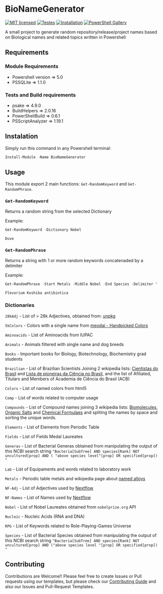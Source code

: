 # BioNameGenerator

[![MIT licensed](https://img.shields.io/badge/license-MIT-blue.svg)](https://raw.githubusercontent.com/Mxrcon/BioNameGenerator/main/LICENSE)
[![Testes](https://github.com/Mxrcon/BioNameGenerator/actions/workflows/tests.yaml/badge.svg)](https://github.com/Mxrcon/BioNameGenerator/actions/workflows/tests.yaml)
[![Installation](https://github.com/Mxrcon/BioNameGenerator/actions/workflows/test_installation.yml/badge.svg)](https://github.com/Mxrcon/BioNameGenerator/actions/workflows/test_installation.yml)
[![PowerShell Gallery](https://img.shields.io/powershellgallery/dt/bionamegenerator.svg?label=PowerShell&colorB=085298&logo=powershell&logoColor=white)](https://www.powershellgallery.com/packages/BioNameGenerator)


A small project to generate random repository/release/project names based on Biological names and related topics written in Powershell

## Requirements
### Module Requirements
  - Powershell version => 5.0
  - PSSQLite => 1.1.0

### Tests and Build requirements
  - psake => 4.9.0
  - BuildHelpers => 2.0.16
  - PowerShellBuild => 0.6.1
  - PSScriptAnalyzer => 1.19.1

## Instalation
Simply run this command in any Powershell terminal:

```powershell
Install-Module -Name BioNameGenerator
```

## Usage

This module export 2 main functions: `Get-RandomKeyword` and `Get-RandomPhrase`.

### `Get-RandomKeyword`
Returns a random string from the selected Dictionary

Example:
```powershell
Get-RandomKeyword -Dictionary Nobel

Duve
```


### `Get-RandomPhrase`
Returns a string with 1 or more random keywords concatenaded by a delimiter

Example:
```powershell
Get-RandomPhrase -Start Metals -Middle Nobel -End Species -Delimiter " "

Flevorium Koshiba antibiotica
```

### Dictionaries

`28kAdj` - List of > 28k Adjectives, obtained from: [unpkg](https://unpkg.com/browse/rnd@1.0.9/data/adjectives/28K%20adjectives.txt)

`5kColors` - Colors with a single name from [meodai - Handpicked Colors](https://github.com/meodai/color-names)

`Aminoacids` - List of Aminoacids from IUPAC

`Animals` - Animals filtered with single name and dog breeds

`Books` - Important books for Biology, Biotechnology, Biochemistry grad students

`Brazilian` - List of Brazilian Scientists Joining 2 wikipedia lists: [Cientistas do Brasil](https://pt.wikipedia.org/wiki/Categoria:Cientistas_do_Brasil) and [Lista de pioneiras da Ciência no Brasil](https://pt.wikipedia.org/wiki/Lista_de_pioneiras_da_Ci%C3%AAncia_no_Brasil), and the list of Afiliated, Titulars and Members of Academia de Ciência do Brasil (ACB)

`Colors` - List of named colors from html5

`Comp` - List of words related to computer usage

`Compounds` - List of Compound names joining 3 wikipedia lists:
[Biomolecules](https://en.wikipedia.org/wiki/List_of_biomolecules),
[Organic Salts](https://en.wikipedia.org/wiki/List_of_organic_salts) and [Chemical Formulaes](https://en.wikipedia.org/wiki/Glossary_of_chemical_formulae) and spliting the names by space and sorting the unique words.

`Elements` - List of Elements from Periodic Table

`Fields` - List of Fields Medal Laureates

`Generas` - List of Bacterial Generas obtained from  manipulating the output of this NCBI search string `"Bacteria[SubTree] AND species[Rank] NOT uncultured[prop] AND ( "above species level"[prop] OR specified[prop]) "`
 
`Lab` - List of Equipaments and words related to laboratory work

`Metals` - Periodic table metals and wikipedia page about [named alloys](https://en.wikipedia.org/wiki/List_of_named_alloys)

`NF-Adj` - List of Adjectives used by [Nextflow](https://www.nextflow.io/)

`NF-Names` - List of Names used by [Nextflow](https://www.nextflow.io/)

`Nobel` - List of Nobel Laureates obtained from `nobelprize.org` API

`Nucleic` - Nucleic Acids (RNA and DNA)

`RPG` - List of Keywords related to Role-Playing-Games Universe

`Species` - List of Bacterial Species obtained from  manipulating the output of this NCBI search string `"Bacteria[SubTree] AND species[Rank] NOT uncultured[prop] AND ("above species level "[prop] OR specified[prop]) "`

## Contributing

Contributions are Welcome!! Please feel free to create Issues or Pull requests using our templates, 
but please check our [Contributing Guide](https://github.com/Mxrcon/BioNameGenerator/blob/main/.github/CONTRIBUTING.md) and also our Issues and Pull-Request Templates.


